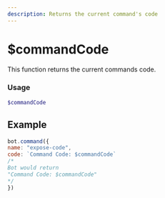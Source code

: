 ```yaml
---
description: Returns the current command's code
---
```


# $commandCode

This function returns the current commands code.

### Usage

```php
$commandCode
```

## Example

```javascript
bot.command({
name: "expose-code",
code: `Command Code: $commandCode`
/*
Bot would return
"Command Code: $commandCode"
*/
})
```
